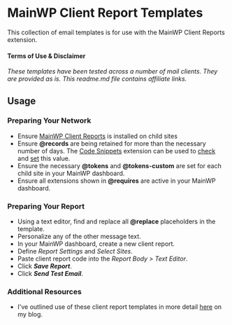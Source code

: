 # MainWP Client Report Templates
This collection of email templates is for use with the MainWP Client Reports extension.

#### Terms of Use & Disclaimer
*These templates have been tested across a number of mail clients. They are provided as is. This readme.md file contains affiliate links.*

## Usage

### Preparing Your Network
+ Ensure [MainWP Client Reports](https://twhl.xyz/mwp-cr/) is installed on child sites
+ Ensure **@records** are being retained for more than the necessary number of days. The [Code Snippets](https://twhl.xyz/mwp-cs/) extension can be used to [check](https://github.com/uamv/snippets-mainwp-code-snippets/blob/master/snippets/child-report-period-get.php) and [set](https://github.com/uamv/snippets-mainwp-code-snippets/blob/master/snippets/child-report-period-set.php) this value.
+ Ensure the necessary **@tokens** and **@tokens-custom** are set for each child site in your MainWP dashboard.
+ Ensure all extensions shown in **@requires** are active in your MainWP dashboard.

### Preparing Your Report
+ Using a text editor, find and replace all **@replace** placeholders in the template.
+ Personalize any of the other message text.
+ In your MainWP dashboard, create a new client report.
+ Define *Report Settings* and *Select Sites*.
+ Paste client report code into the *Report Body > Text Editor*.
+ Click ***Save Report***.
+ Click ***Send Test Email***.

### Additional Resources
+ I've outlined use of these client report templates in more detail [here](https://typewheel.xyz/creating-another-stylish-client-report/) on my blog.
